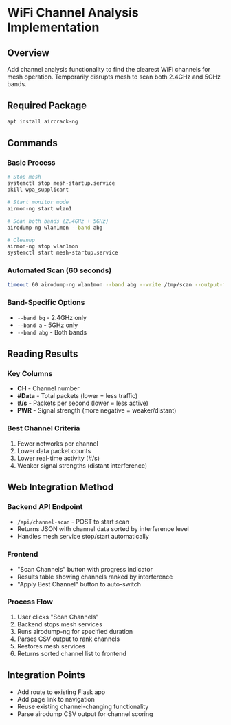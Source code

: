 # WiFi Channel Analysis Implementation

## Overview
Add channel analysis functionality to find the clearest WiFi channels for mesh operation. Temporarily disrupts mesh to scan both 2.4GHz and 5GHz bands.

## Required Package
```bash
apt install aircrack-ng
```

## Commands

### Basic Process
```bash
# Stop mesh
systemctl stop mesh-startup.service
pkill wpa_supplicant

# Start monitor mode
airmon-ng start wlan1

# Scan both bands (2.4GHz + 5GHz)
airodump-ng wlan1mon --band abg

# Cleanup
airmon-ng stop wlan1mon
systemctl start mesh-startup.service
```

### Automated Scan (60 seconds)
```bash
timeout 60 airodump-ng wlan1mon --band abg --write /tmp/scan --output-format csv
```

### Band-Specific Options
- `--band bg` - 2.4GHz only
- `--band a` - 5GHz only  
- `--band abg` - Both bands

## Reading Results

### Key Columns
- **CH** - Channel number
- **#Data** - Total packets (lower = less traffic)
- **#/s** - Packets per second (lower = less active)
- **PWR** - Signal strength (more negative = weaker/distant)

### Best Channel Criteria
1. Fewer networks per channel
2. Lower data packet counts
3. Lower real-time activity (#/s)
4. Weaker signal strengths (distant interference)

## Web Integration Method

### Backend API Endpoint
- `/api/channel-scan` - POST to start scan
- Returns JSON with channel data sorted by interference level
- Handles mesh service stop/start automatically

### Frontend
- "Scan Channels" button with progress indicator
- Results table showing channels ranked by interference
- "Apply Best Channel" button to auto-switch

### Process Flow
1. User clicks "Scan Channels"
2. Backend stops mesh services
3. Runs airodump-ng for specified duration
4. Parses CSV output to rank channels
5. Restores mesh services
6. Returns sorted channel list to frontend

## Integration Points
- Add route to existing Flask app
- Add page link to navigation
- Reuse existing channel-changing functionality
- Parse airodump CSV output for channel scoring
